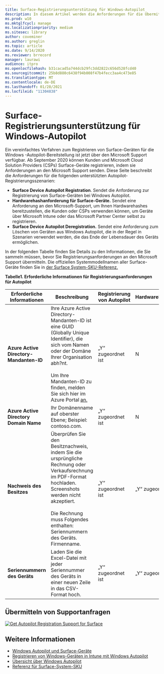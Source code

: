 ```yaml
---
title: Surface-Registrierungsunterstützung für Windows-Autopilot
description: In diesem Artikel werden die Anforderungen für die Übermittlung von Registrierungsanforderungen für Autopilot an den Support von Microsoft beschrieben.
ms.prod: w10
ms.mktglfcycl: manage
ms.localizationpriority: medium
ms.sitesec: library
author: coveminer
ms.author: greglin
ms.topic: article
ms.date: 9/14/2020
ms.reviewer: brrecord
manager: laurawi
audience: itpro
ms.openlocfilehash: b31cacad5a744dcb29fc3dd2822c656d528fcd40
ms.sourcegitcommit: 25b8d880c6438f94b008f47b4fecc3aa4c473e85
ms.translationtype: MT
ms.contentlocale: de-DE
ms.lasthandoff: 01/28/2021
ms.locfileid: "11304838"
---
```

# Surface-Registrierungsunterstützung für Windows-Autopilot

Ein vereinfachtes Verfahren zum Registrieren von Surface-Geräten für die Windows -Autopilot-Bereitstellung ist jetzt über den Microsoft Support verfügbar. Ab September 2020 können Kunden und Microsoft Cloud Solution Providers (CSPs) Surface-Geräte registrieren, indem sie Anforderungen an den Microsoft Support senden. Diese Seite beschreibt die Anforderungen für die folgenden unterstützten Autopilot-Registrierungsszenarien:
 
- **Surface Device Autopilot Registration**. Sendet die Anforderung zur Registrierung von Surface-Geräten bei Windows Autopilot.
- **Hardwarehashanforderung für Surface-Geräte.** Sendet eine Anforderung an den Microsoft-Support, um Ihnen Hardwarehashes bereitzustellen, die Kunden oder CSPs verwenden können, um Geräte über Microsoft Intune oder das Microsoft Partner Center selbst zu registrieren.
- **Surface Device Autopilot Deregistration.** Sendet eine Anforderung zum Löschen von Geräten aus Windows Autopilot, die in der Regel in Szenarien verwendet werden, die das Ende der Lebensdauer des Geräts ermöglichen.

In der folgenden Tabelle finden Sie Details zu den Informationen, die Sie sammeln müssen, bevor Sie Registrierungsanforderungen an den Microsoft Support übermitteln. Die offiziellen Systemmodellnamen aller Surface-Geräte finden Sie in [der Surface System-SKU-Referenz.](surface-system-sku-reference.md)
 
**Tabelle1. Erforderliche Informationen für Registrierungsanforderungen für Autopilot**
 

| Erforderliche Informationen                   | Beschreibung                                                                                                                                                                                                                                                                                    | Registrierung von Autopilot | Hardwarehashanforderung | Autopilot<br>Deregistration |
| -------------------------------------- | ---------------------------------------------------------------------------------------------------------------------------------------------------------------------------------------------------------------------------------------------------------------------------------------------- | ---------------------- | --------------------- | --------------------------- |
| **Azure Active Directory-Mandanten-ID**   | Ihre Azure Active Directory-Mandanten-ID ist eine GUID (Globally Unique Identifier), die sich vom Namen oder der Domäne Ihrer Organisation abh?nt.<br> <br>Um Ihre Mandanten-ID zu finden, melden Sie sich hier im Azure Portal [an.](https://portal.azure.com/#blade/Microsoft_AAD_IAM/ActiveDirectoryMenuBlade/Properties) | „Y“ zugeordnet ist                      | N                     | „Y“ zugeordnet ist                           |
| **Azure Active Directory Domain Name** | Ihr Domänenname auf oberster Ebene; Beispiel: contoso.com.                                                                                                                                                                                                                                          | „Y“ zugeordnet ist                      | N                     | „Y“ zugeordnet ist                           |
| **Nachweis des Besitzes**                 | Überprüfen Sie den Besitznachweis, indem Sie die ursprüngliche Rechnung oder Verkaufsrechnung im PDF-Format hochladen. Screenshots werden nicht akzeptiert.<br> <br>Die Rechnung muss Folgendes enthalten:<br>Seriennummern des Geräts.<br>Firmenname.                                                           | „Y“ zugeordnet ist                      | „Y“ zugeordnet ist                     | „Y“ zugeordnet ist                           |
| **Seriennummern des Geräts**              | Laden Sie die Excel-Datei mit jeder Seriennummer des Geräts in einer neuen Zeile in das CSV-Format hoch.                                                                                                                                                                                                                  | „Y“ zugeordnet ist                      | „Y“ zugeordnet ist                     | „Y“ zugeordnet ist                           |

 

##  <a name="submit-support-requests"></a>Übermitteln von Supportanfragen

  [![Get Autopilot Registration Support for Surface](images/autopilot-reg-support-surface.png)](https://prod.support.services.microsoft.com/supportrequestform/0d8bf192-cab7-6d39-143d-5a17840b9f5f)
 
 
 
##  <a name="additional-information"></a>Weitere Informationen

- [Windows Autopilot und Surface-Geräte](windows-autopilot-and-surface-devices.md)
- [Registrieren von Windows-Geräten in Intune mit Windows Autopilot](https://docs.microsoft.com/mem/autopilot/enrollment-autopilot)
- [Übersicht über Windows Autopilot](https://docs.microsoft.com/mem/autopilot/windows-autopilot)
- [Referenz für Surface-System-SKU](surface-system-sku-reference.md)

 
 
 

